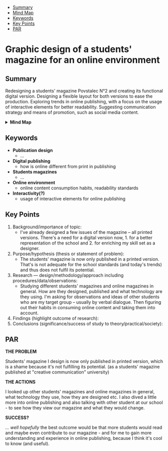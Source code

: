 <!-- Table of Contents, in-page navigation -->

- [Summary](#summary)
- [Mind Map](#mind-map)
- [Keywords](#keywords)
- [Key Points](#key-points)
- [PAR](#par)

# Graphic design of a students' magazine for an online environment


## Summary

Redesigning a students' magazine Povstalec N°2 and creating its functional digital version. Designing a flexible layout for both versions to ease the production. Exploring trends in online publishing, with a focus on the usage of interactive elements for better readability. Suggesting communication strategy and means of promotion, such as social media content.

<!-- Disclosure widget, HTML in Markdown -->

<details>
  <summary><b>Mind Map</b></summary>
  <img alt="Gray box placeholder image, for position only." src="./img/thesis-mind-map.png">
</details>

## Keywords

- **Publication design**
  - …
- **Digital publishing**
  - how is online different from print in publishing
- **Students magazines**
  - …
- **Online environment**
  - online content consumption habits, readability standards 
- **Interactivity(?)**
  - usage of interactive elements for online publishing 

## Key Points


1. Background/importance of topic:
    - I've already designed a few issues of the magazine – all printed versions. There's a need for a digital version now, 1. for a better representation of the school and 2. for enriching my skill set as a designer.
2. Purpose/hypothesis (thesis or statement of problem): 
    - The students' magazine is now only published in a printed version. That's is not adequate for the school standards (and today's trends) and thus does not fulfil its potential.
3. Research — design/methodology/approach including procedures/data/observations:
    - Studying different students' magazines and online magazines in general. How are they designed, published and what technology are they using. I'm asking for observations and ideas of other students who are my target group – usually by verbal dialogue. Then figuring out their habits in consuming online content and taking them into account.
5. Findings (highlight outcome of research):
6. Conclusions (significance/success of study to theory/practical/society):

## PAR

**THE PROBLEM**

Students' magazine I design is now only published in printed version, which is a shame because it's not fulfilling its potential. (as a students' magazine published at "creative communication" university)

**THE ACTIONS**

I looked up other students' magazines and online magazines in general, what technology they use, how they are designed etc. I also dived a little more into online publishing and also talking with other student at our school - to see how they view our magazine and what they would change.

**SUCCESS?**

*... well hopefully*
the best outcome would be that more students would read and maybe even contribute to our magazine - and for me to gain more understanding and experience in online publishing, because I think it's cool to know (and useful).
